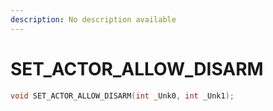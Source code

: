 ```yaml
---
description: No description available 
---
```


# SET_ACTOR_ALLOW_DISARM

```cpp
void SET_ACTOR_ALLOW_DISARM(int _Unk0, int _Unk1);
```